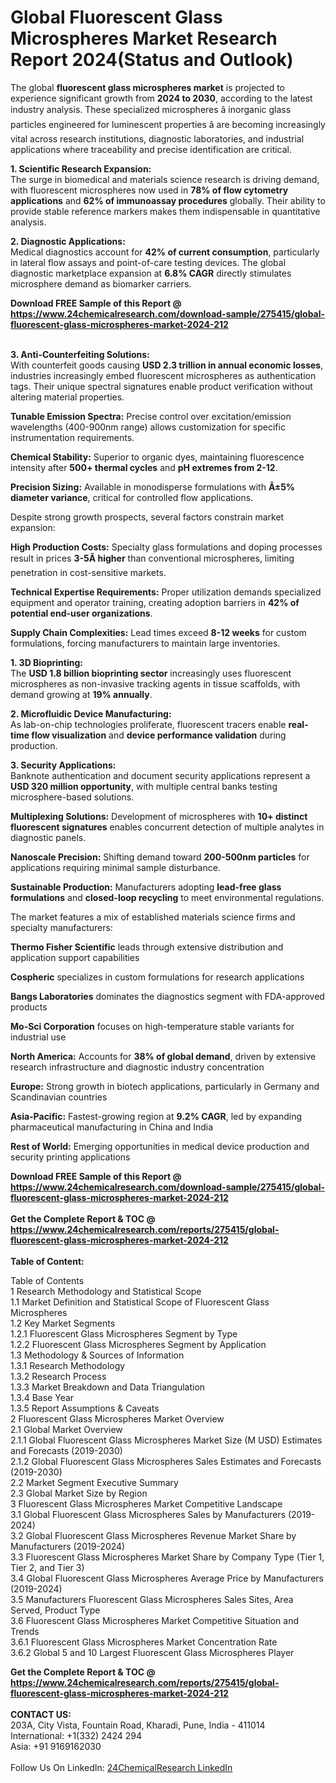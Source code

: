 <h1>Global Fluorescent Glass Microspheres Market Research Report 2024(Status and Outlook)</h1><p>The global <strong>fluorescent glass microspheres market</strong> is projected to experience significant growth from <strong>2024 to 2030</strong>, according to the latest industry analysis. These specialized microspheres â inorganic glass particles engineered for luminescent properties â are becoming increasingly vital across research institutions, diagnostic laboratories, and industrial applications where traceability and precise identification are critical.</p><p><strong>1. Scientific Research Expansion:</strong><br>
The surge in biomedical and materials science research is driving demand, with fluorescent microspheres now used in <strong>78% of flow cytometry applications</strong> and <strong>62% of immunoassay procedures</strong> globally. Their ability to provide stable reference markers makes them indispensable in quantitative analysis.</p><p><strong>2. Diagnostic Applications:</strong><br>
Medical diagnostics account for <strong>42% of current consumption</strong>, particularly in lateral flow assays and point-of-care testing devices. The global diagnostic marketplace expansion at <strong>6.8% CAGR</strong> directly stimulates microsphere demand as biomarker carriers.</p><div><b>Download FREE Sample of this Report @ 
            <a href="https://www.24chemicalresearch.com/download-sample/275415/global-fluorescent-glass-microspheres-market-2024-212">
            https://www.24chemicalresearch.com/download-sample/275415/global-fluorescent-glass-microspheres-market-2024-212</a></b></div><br><p><strong>3. Anti-Counterfeiting Solutions:</strong><br>
With counterfeit goods causing <strong>USD 2.3 trillion in annual economic losses</strong>, industries increasingly embed fluorescent microspheres as authentication tags. Their unique spectral signatures enable product verification without altering material properties.</p><p><strong>Tunable Emission Spectra:</strong> Precise control over excitation/emission wavelengths (400-900nm range) allows customization for specific instrumentation requirements.</p><p><strong>Chemical Stability:</strong> Superior to organic dyes, maintaining fluorescence intensity after <strong>500+ thermal cycles</strong> and <strong>pH extremes from 2-12</strong>.</p><p><strong>Precision Sizing:</strong> Available in monodisperse formulations with <strong>Â±5% diameter variance</strong>, critical for controlled flow applications.</p><p>Despite strong growth prospects, several factors constrain market expansion:</p><p><strong>High Production Costs:</strong> Specialty glass formulations and doping processes result in prices <strong>3-5Ã higher</strong> than conventional microspheres, limiting penetration in cost-sensitive markets.</p><p><strong>Technical Expertise Requirements:</strong> Proper utilization demands specialized equipment and operator training, creating adoption barriers in <strong>42% of potential end-user organizations</strong>.</p><p><strong>Supply Chain Complexities:</strong> Lead times exceed <strong>8-12 weeks</strong> for custom formulations, forcing manufacturers to maintain large inventories.</p><p><strong>1. 3D Bioprinting:</strong><br>
The <strong>USD 1.8 billion bioprinting sector</strong> increasingly uses fluorescent microspheres as non-invasive tracking agents in tissue scaffolds, with demand growing at <strong>19% annually</strong>.</p><p><strong>2. Microfluidic Device Manufacturing:</strong><br>
As lab-on-chip technologies proliferate, fluorescent tracers enable <strong>real-time flow visualization</strong> and <strong>device performance validation</strong> during production.</p><p><strong>3. Security Applications:</strong><br>
Banknote authentication and document security applications represent a <strong>USD 320 million opportunity</strong>, with multiple central banks testing microsphere-based solutions.</p><p><strong>Multiplexing Solutions:</strong> Development of microspheres with <strong>10+ distinct fluorescent signatures</strong> enables concurrent detection of multiple analytes in diagnostic panels.</p><p><strong>Nanoscale Precision:</strong> Shifting demand toward <strong>200-500nm particles</strong> for applications requiring minimal sample disturbance.</p><p><strong>Sustainable Production:</strong> Manufacturers adopting <strong>lead-free glass formulations</strong> and <strong>closed-loop recycling</strong> to meet environmental regulations.</p><p>The market features a mix of established materials science firms and specialty manufacturers:</p><p><strong>Thermo Fisher Scientific</strong> leads through extensive distribution and application support capabilities</p><p><strong>Cospheric</strong> specializes in custom formulations for research applications</p><p><strong>Bangs Laboratories</strong> dominates the diagnostics segment with FDA-approved products</p><p><strong>Mo-Sci Corporation</strong> focuses on high-temperature stable variants for industrial use</p><p><strong>North America:</strong> Accounts for <strong>38% of global demand</strong>, driven by extensive research infrastructure and diagnostic industry concentration</p><p><strong>Europe:</strong> Strong growth in biotech applications, particularly in Germany and Scandinavian countries</p><p><strong>Asia-Pacific:</strong> Fastest-growing region at <strong>9.2% CAGR</strong>, led by expanding pharmaceutical manufacturing in China and India</p><p><strong>Rest of World:</strong> Emerging opportunities in medical device production and security printing applications</p><div><b>Download FREE Sample of this Report @ 
            <a href="https://www.24chemicalresearch.com/download-sample/275415/global-fluorescent-glass-microspheres-market-2024-212">
            https://www.24chemicalresearch.com/download-sample/275415/global-fluorescent-glass-microspheres-market-2024-212</a></b></div><br><div><b>Get the Complete Report & TOC @ 
            <a href="https://www.24chemicalresearch.com/reports/275415/global-fluorescent-glass-microspheres-market-2024-212">
            https://www.24chemicalresearch.com/reports/275415/global-fluorescent-glass-microspheres-market-2024-212</a></b></div><br>
            <b>Table of Content:</b><p>Table of Contents<br />
1 Research Methodology and Statistical Scope<br />
1.1 Market Definition and Statistical Scope of Fluorescent Glass Microspheres<br />
1.2 Key Market Segments<br />
1.2.1 Fluorescent Glass Microspheres Segment by Type<br />
1.2.2 Fluorescent Glass Microspheres Segment by Application<br />
1.3 Methodology & Sources of Information<br />
1.3.1 Research Methodology<br />
1.3.2 Research Process<br />
1.3.3 Market Breakdown and Data Triangulation<br />
1.3.4 Base Year<br />
1.3.5 Report Assumptions & Caveats<br />
2 Fluorescent Glass Microspheres Market Overview<br />
2.1 Global Market Overview<br />
2.1.1 Global Fluorescent Glass Microspheres Market Size (M USD) Estimates and Forecasts (2019-2030)<br />
2.1.2 Global Fluorescent Glass Microspheres Sales Estimates and Forecasts (2019-2030)<br />
2.2 Market Segment Executive Summary<br />
2.3 Global Market Size by Region<br />
3 Fluorescent Glass Microspheres Market Competitive Landscape<br />
3.1 Global Fluorescent Glass Microspheres Sales by Manufacturers (2019-2024)<br />
3.2 Global Fluorescent Glass Microspheres Revenue Market Share by Manufacturers (2019-2024)<br />
3.3 Fluorescent Glass Microspheres Market Share by Company Type (Tier 1, Tier 2, and Tier 3)<br />
3.4 Global Fluorescent Glass Microspheres Average Price by Manufacturers (2019-2024)<br />
3.5 Manufacturers Fluorescent Glass Microspheres Sales Sites, Area Served, Product Type<br />
3.6 Fluorescent Glass Microspheres Market Competitive Situation and Trends<br />
3.6.1 Fluorescent Glass Microspheres Market Concentration Rate<br />
3.6.2 Global 5 and 10 Largest Fluorescent Glass Microspheres Player</p><div><b>Get the Complete Report & TOC @ 
            <a href="https://www.24chemicalresearch.com/reports/275415/global-fluorescent-glass-microspheres-market-2024-212">
            https://www.24chemicalresearch.com/reports/275415/global-fluorescent-glass-microspheres-market-2024-212</a></b></div><br><b>CONTACT US:</b><br>
            203A, City Vista, Fountain Road, Kharadi, Pune, India - 411014<br>
            International: +1(332) 2424 294<br>
            Asia: +91 9169162030 <br><br>
            Follow Us On LinkedIn: <a href="https://www.linkedin.com/company/24chemicalresearch/">24ChemicalResearch LinkedIn</a>